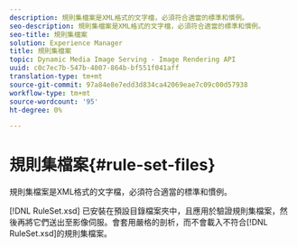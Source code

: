 ```yaml
---
description: 規則集檔案是XML格式的文字檔，必須符合適當的標準和慣例。
seo-description: 規則集檔案是XML格式的文字檔，必須符合適當的標準和慣例。
seo-title: 規則集檔案
solution: Experience Manager
title: 規則集檔案
topic: Dynamic Media Image Serving - Image Rendering API
uuid: c0c7ec7b-547b-4007-864b-bf551f041aff
translation-type: tm+mt
source-git-commit: 97a84e8e7edd3d834ca42069eae7c09c00d57938
workflow-type: tm+mt
source-wordcount: '95'
ht-degree: 0%

---
```



# 規則集檔案{#rule-set-files}

規則集檔案是XML格式的文字檔，必須符合適當的標準和慣例。

[!DNL RuleSet.xsd] 已安裝在預設目錄檔案夾中，且應用於驗證規則集檔案，然後再將它們送出至影像伺服。會套用嚴格的剖析，而不會載入不符合[!DNL RuleSet.xsd]的規則集檔案。